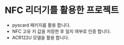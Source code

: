 # NFC 리더기를 활용한 프로젝트

- pyscard 패키지를 활용 합니다.
- NFC 고유 키 값을 저장한 후 일치 여부로 인증 합니다.
- ACR122U 모델을 활용 합니다.
